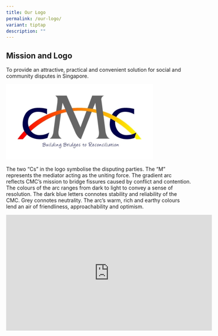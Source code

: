```yaml
---
title: Our Logo
permalink: /our-logo/
variant: tiptap
description: ""
---
```

<h2>Mission and Logo</h2>
<p>To provide an attractive, practical and convenient solution for social
and community disputes in Singapore.</p>
<div class="isomer-image-wrapper">
<img style="width: 400px" height="auto" width="100%" title="Mission and Logo" alt="Mission and Logo" src="/images/1544581758019.jpg">
</div>
<p>The two “Cs” in the logo symbolise the disputing parties. The “M” represents
the mediator acting as the uniting force. The gradient arc reflects CMC’s
mission to bridge fissures caused by conflict and contention. The colours
of the arc ranges from dark to light to convey a sense of resolution. The
dark blue letters connotes stability and reliability of the CMC. Grey connotes
neutrality. The arc’s warm, rich and earthy colours lend an air of friendliness,
approachability and optimism.</p>
<div class="iframe-wrapper">
<iframe height="315" width="560" allowfullscreen="true" frameborder="0" src="https://www.youtube.com/embed/2K9yrnyQDp4?rel=0"></iframe>
</div>
<p></p>